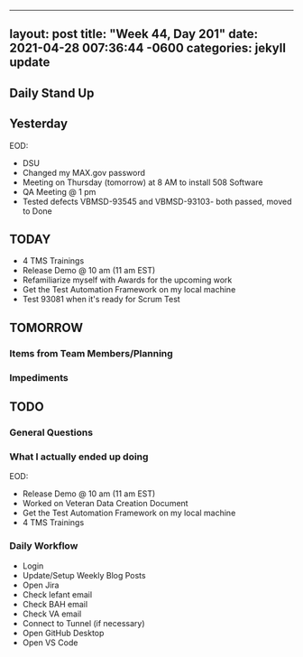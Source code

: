 
---
layout: post
title:  "Week 44, Day 201"
date:   2021-04-28 007:36:44 -0600
categories: jekyll update
---

## Daily Stand Up
## Yesterday
EOD:
* DSU
* Changed my MAX.gov password
* Meeting on Thursday (tomorrow) at 8 AM to install 508 Software
* QA Meeting @ 1 pm
* Tested defects VBMSD-93545 and VBMSD-93103- both passed, moved to Done


## TODAY
* 4 TMS Trainings
* Release Demo @ 10 am (11 am EST)
* Refamiliarize myself with Awards for the upcoming work
* Get the Test Automation Framework on my local machine
* Test 93081 when it's ready for Scrum Test  
  
## TOMORROW

### Items from Team Members/Planning

### Impediments

## TODO

### General Questions  
  
### What I actually ended up doing
EOD:
* Release Demo @ 10 am (11 am EST)
* Worked on Veteran Data Creation Document
* Get the Test Automation Framework on my local machine
* 4 TMS Trainings

  
### Daily Workflow
* Login
* Update/Setup Weekly Blog Posts
* Open Jira
* Check lefant email
* Check BAH email
* Check VA email
* Connect to Tunnel (if necessary)
* Open GitHub Desktop
* Open VS Code